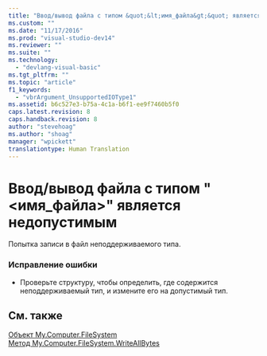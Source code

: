 ```yaml
---
title: "Ввод/вывод файла с типом &quot;&lt;имя_файла&gt;&quot; является недопустимым | Microsoft Docs"
ms.custom: ""
ms.date: "11/17/2016"
ms.prod: "visual-studio-dev14"
ms.reviewer: ""
ms.suite: ""
ms.technology: 
  - "devlang-visual-basic"
ms.tgt_pltfrm: ""
ms.topic: "article"
f1_keywords: 
  - "vbrArgument_UnsupportedIOType1"
ms.assetid: b6c527e3-b75a-4c1a-b6f1-ee9f7460b5f0
caps.latest.revision: 8
caps.handback.revision: 8
author: "stevehoag"
ms.author: "shoag"
manager: "wpickett"
translationtype: Human Translation
---
```

# Ввод/вывод файла с типом &quot;&lt;имя_файла&gt;&quot; является недопустимым
Попытка записи в файл неподдерживаемого типа.  
  
### Исправление ошибки  
  
-   Проверьте структуру, чтобы определить, где содержится неподдерживаемый тип, и измените его на допустимый тип.  
  
## См. также  
 [Объект My.Computer.FileSystem](../../visual-basic/language-reference/objects/my-computer-filesystem-object.md)   
 [Метод My.Computer.FileSystem.WriteAllBytes](http://msdn.microsoft.com/ru-ru/b1a24dc1-eac8-4e22-8ffa-cc3bacbaf826)